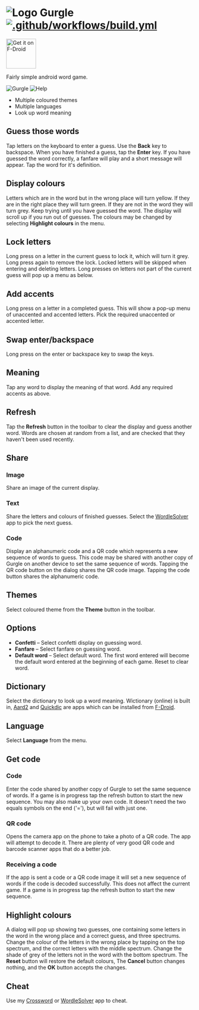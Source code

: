 # ![Logo](src/main/res/drawable-hdpi/ic_launcher.png) Gurgle [![.github/workflows/build.yml](https://github.com/billthefarmer/gurgle/actions/workflows/build.yml/badge.svg)](https://github.com/billthefarmer/gurgle/actions/workflows/build.yml)

[<img src="https://fdroid.gitlab.io/artwork/badge/get-it-on.svg" alt="Get it on F-Droid" height="80">](https://f-droid.org/packages/org.billthefarmer.gurgle/)

Fairly simple android word game.

![Gurgle](https://github.com/billthefarmer/billthefarmer.github.io/raw/master/images/Gurgle.png) ![Help](https://github.com/billthefarmer/billthefarmer.github.io/raw/master/images/Gurgle-help.png)

 * Multiple coloured themes
 * Multiple languages
 * Look up word meaning

## Guess those words
Tap letters on the keyboard to enter a guess. Use the **Back** key to
backspace. When you have finished a guess, tap the **Enter** key. If
you have guessed the word correctly, a fanfare will play and a short
message will appear. Tap the word for it's definition.

## Display colours
Letters which are in the word but in the wrong place will turn
yellow. If they are in the right place they will turn green. If they
are not in the word they will turn grey. Keep trying until you have
guessed the word. The display will scroll up if you run out of
guesses. The colours may be changed by selecting **Highlight colours**
in the menu.

## Lock letters
Long press on a letter in the current guess to lock it, which will
turn it grey. Long press again to remove the lock. Locked letters will
be skipped when entering and deleting letters. Long presses on letters
not part of the current guess will pop up a menu as below.

## Add accents
Long press on a letter in a completed guess. This will show a pop-up
menu of unaccented and accented letters. Pick the required unaccented
or accented letter.

## Swap enter/backspace
Long press on the enter or backspace key to swap the keys.

## Meaning
Tap any word to display the meaning of that word. Add any required
accents as above.

## Refresh
Tap the **Refresh** button in the toolbar to clear the display and
guess another word. Words are chosen at random from a list, and are
checked that they haven't been used recently.

## Share
### Image
Share an image of the current display.

### Text
Share the letters and colours of finished guesses. Select the
[WordleSolver](https://github.com/billthefarmer/wordlesolver) app to
pick the next guess.

### Code
Display an alphanumeric code and a QR code which represents a new
sequence of words to guess. This code may be shared with another copy
of Gurgle on another device to set the same sequence of words. Tapping
the QR code button on the dialog shares the QR code image. Tapping the
code button shares the alphanumeric code.

## Themes
Select coloured theme from the **Theme** button in the toolbar.

## Options
 * **Confetti** &ndash; Select confetti display on guessing word.
 * **Fanfare** &ndash; Select fanfare on guessing word.
 * **Default word** &ndash; Select default word. The first word
   entered will become the default word entered at the beginning of
   each game. Reset to clear word.

## Dictionary
Select the dictionary to look up a word meaning. Wictionary (online)
is built in, [Aard2](https://f-droid.org/en/packages/itkach.aard2/)
and
[Quickdic](https://f-droid.org/en/packages/de.reimardoeffinger.quickdic/)
are apps which can be installed from [F-Droid](https://f-droid.org/).

## Language
Select **Language** from the menu.

## Get code
### Code
Enter the code shared by another copy of Gurgle to set the same
sequence of words. If a game is in progress tap the refresh button to
start the new sequence. You may also make up your own code. It doesn't
need the two equals symbols on the end ('='), but will fail with just
one.

### QR code
Opens the camera app on the phone to take a photo of a QR code. The
app will attempt to decode it. There are plenty of very good QR code
and barcode scanner apps that do a better job.

### Receiving a code
If the app is sent a code or a QR code image it will set a new
sequence of words if the code is decoded successfully. This does not
affect the current game. If a game is in progress tap the refresh
button to start the new sequence.

## Highlight colours
A dialog will pop up showing two guesses, one containing some letters
in the word in the wrong place and a correct guess, and three
spectrums. Change the colour of the letters in the wrong place by
tapping on the top spectrum, and the correct letters with the middle
spectrum. Change the shade of grey of the letters not in the word with
the bottom spectrum. The **Reset** button will restore the default
colours, The **Cancel** button changes nothing, and the **OK** button
accepts the changes.

## Cheat
Use my [Crossword](https://github.com/billthefarmer/crossword) or
[WordleSolver](https://github.com/billthefarmer/wordlesolver) app to
cheat.
